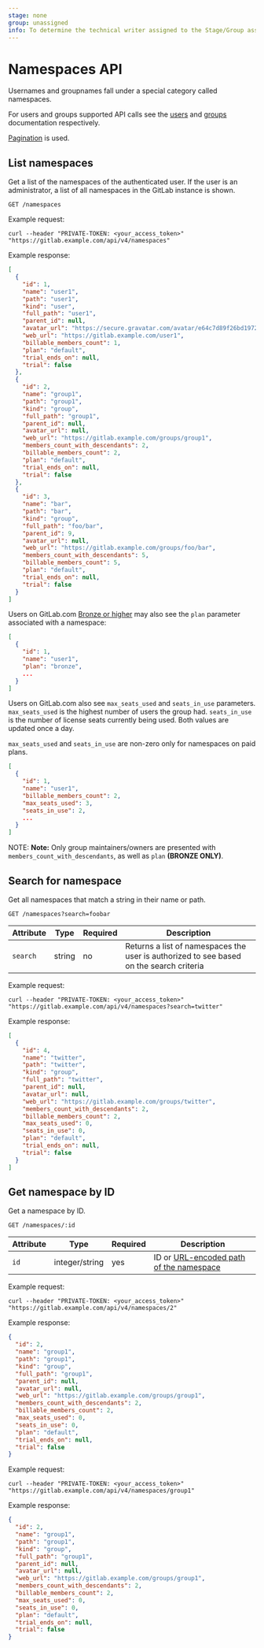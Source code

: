 ```yaml
---
stage: none
group: unassigned
info: To determine the technical writer assigned to the Stage/Group associated with this page, see https://about.gitlab.com/handbook/engineering/ux/technical-writing/#designated-technical-writers
---
```


# Namespaces API

Usernames and groupnames fall under a special category called namespaces.

For users and groups supported API calls see the [users](users.md) and
[groups](groups.md) documentation respectively.

[Pagination](README.md#pagination) is used.

## List namespaces

Get a list of the namespaces of the authenticated user. If the user is an
administrator, a list of all namespaces in the GitLab instance is shown.

```plaintext
GET /namespaces
```

Example request:

```shell
curl --header "PRIVATE-TOKEN: <your_access_token>" "https://gitlab.example.com/api/v4/namespaces"
```

Example response:

```json
[
  {
    "id": 1,
    "name": "user1",
    "path": "user1",
    "kind": "user",
    "full_path": "user1",
    "parent_id": null,
    "avatar_url": "https://secure.gravatar.com/avatar/e64c7d89f26bd1972efa854d13d7dd61?s=80&d=identicon",
    "web_url": "https://gitlab.example.com/user1",
    "billable_members_count": 1,
    "plan": "default",
    "trial_ends_on": null,
    "trial": false
  },
  {
    "id": 2,
    "name": "group1",
    "path": "group1",
    "kind": "group",
    "full_path": "group1",
    "parent_id": null,
    "avatar_url": null,
    "web_url": "https://gitlab.example.com/groups/group1",
    "members_count_with_descendants": 2,
    "billable_members_count": 2,
    "plan": "default",
    "trial_ends_on": null,
    "trial": false
  },
  {
    "id": 3,
    "name": "bar",
    "path": "bar",
    "kind": "group",
    "full_path": "foo/bar",
    "parent_id": 9,
    "avatar_url": null,
    "web_url": "https://gitlab.example.com/groups/foo/bar",
    "members_count_with_descendants": 5,
    "billable_members_count": 5,
    "plan": "default",
    "trial_ends_on": null,
    "trial": false
  }
]
```

Users on GitLab.com [Bronze or higher](https://about.gitlab.com/pricing/#gitlab-com) may also see
the `plan` parameter associated with a namespace:

```json
[
  {
    "id": 1,
    "name": "user1",
    "plan": "bronze",
    ...
  }
]
```

Users on GitLab.com also see `max_seats_used` and `seats_in_use` parameters.
`max_seats_used` is the highest number of users the group had. `seats_in_use` is
the number of license seats currently being used. Both values are updated
once a day.

`max_seats_used` and `seats_in_use` are non-zero only for namespaces on paid plans.

```json
[
  {
    "id": 1,
    "name": "user1",
    "billable_members_count": 2,
    "max_seats_used": 3,
    "seats_in_use": 2,
    ...
  }
]
```

NOTE: **Note:**
Only group maintainers/owners are presented with `members_count_with_descendants`, as well as `plan` **(BRONZE ONLY)**.

## Search for namespace

Get all namespaces that match a string in their name or path.

```plaintext
GET /namespaces?search=foobar
```

| Attribute | Type   | Required | Description |
| --------- | ------ | -------- | ----------- |
| `search`  | string | no       | Returns a list of namespaces the user is authorized to see based on the search criteria |

Example request:

```shell
curl --header "PRIVATE-TOKEN: <your_access_token>" "https://gitlab.example.com/api/v4/namespaces?search=twitter"
```

Example response:

```json
[
  {
    "id": 4,
    "name": "twitter",
    "path": "twitter",
    "kind": "group",
    "full_path": "twitter",
    "parent_id": null,
    "avatar_url": null,
    "web_url": "https://gitlab.example.com/groups/twitter",
    "members_count_with_descendants": 2,
    "billable_members_count": 2,
    "max_seats_used": 0,
    "seats_in_use": 0,
    "plan": "default",
    "trial_ends_on": null,
    "trial": false
  }
]
```

## Get namespace by ID

Get a namespace by ID.

```plaintext
GET /namespaces/:id
```

| Attribute | Type           | Required | Description |
| --------- | -------------- | -------- | ----------- |
| `id`      | integer/string | yes      | ID or [URL-encoded path of the namespace](README.md#namespaced-path-encoding) |

Example request:

```shell
curl --header "PRIVATE-TOKEN: <your_access_token>" "https://gitlab.example.com/api/v4/namespaces/2"
```

Example response:

```json
{
  "id": 2,
  "name": "group1",
  "path": "group1",
  "kind": "group",
  "full_path": "group1",
  "parent_id": null,
  "avatar_url": null,
  "web_url": "https://gitlab.example.com/groups/group1",
  "members_count_with_descendants": 2,
  "billable_members_count": 2,
  "max_seats_used": 0,
  "seats_in_use": 0,
  "plan": "default",
  "trial_ends_on": null,
  "trial": false
}
```

Example request:

```shell
curl --header "PRIVATE-TOKEN: <your_access_token>" "https://gitlab.example.com/api/v4/namespaces/group1"
```

Example response:

```json
{
  "id": 2,
  "name": "group1",
  "path": "group1",
  "kind": "group",
  "full_path": "group1",
  "parent_id": null,
  "avatar_url": null,
  "web_url": "https://gitlab.example.com/groups/group1",
  "members_count_with_descendants": 2,
  "billable_members_count": 2,
  "max_seats_used": 0,
  "seats_in_use": 0,
  "plan": "default",
  "trial_ends_on": null,
  "trial": false
}
```
